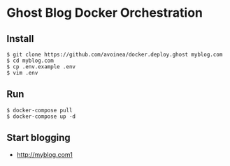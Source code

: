 # Ghost Blog Docker Orchestration

## Install

    $ git clone https://github.com/avoinea/docker.deploy.ghost myblog.com
    $ cd myblog.com
    $ cp .env.example .env
    $ vim .env

## Run

    $ docker-compose pull
    $ docker-compose up -d

## Start blogging

* http://myblog.com1
